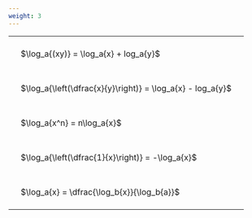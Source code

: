 ```yaml
---
weight: 3
---
```


<style type="text/css">
#T_243bd th.col_heading {
  text-align: left;
  font-size: 1em;
}
#T_243bd td {
  text-align: left;
  font-size: 1em;
  padding: 1.5em;
}
</style>
<table id="T_243bd">
  <thead>
  </thead>
  <tbody>
    <tr>
      <td id="T_243bd_row0_col0" class="data row0 col0" >$\log_a{(xy)} = \log_a{x} + log_a{y}$</td>
    </tr>
    <tr>
      <td id="T_243bd_row1_col0" class="data row1 col0" >$\log_a{\left(\dfrac{x}{y}\right)} = \log_a{x} - log_a{y}$</td>
    </tr>
    <tr>
      <td id="T_243bd_row2_col0" class="data row2 col0" >$\log_a{x^n} = n\log_a{x}$</td>
    </tr>
    <tr>
      <td id="T_243bd_row3_col0" class="data row3 col0" >$\log_a{\left(\dfrac{1}{x}\right)} = -\log_a{x}$</td>
    </tr>
    <tr>
      <td id="T_243bd_row4_col0" class="data row4 col0" >$\log_a{x} = \dfrac{\log_b{x}}{\log_b{a}}$</td>
    </tr>
  </tbody>
</table>
